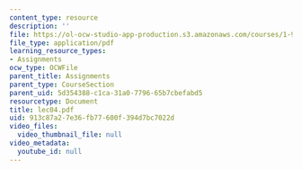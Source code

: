 ```yaml
---
content_type: resource
description: ''
file: https://ol-ocw-studio-app-production.s3.amazonaws.com/courses/1-978-from-nano-to-macro-introduction-to-atomistic-modeling-techniques-january-iap-2007/913c87a27e36fb77600f394d7bc7022d_lec04.pdf
file_type: application/pdf
learning_resource_types:
- Assignments
ocw_type: OCWFile
parent_title: Assignments
parent_type: CourseSection
parent_uid: 5d354388-c1ca-31a0-7796-65b7cbefabd5
resourcetype: Document
title: lec04.pdf
uid: 913c87a2-7e36-fb77-600f-394d7bc7022d
video_files:
  video_thumbnail_file: null
video_metadata:
  youtube_id: null
---
```

